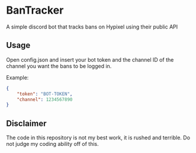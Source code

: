 # BanTracker
A simple discord bot that tracks bans on Hypixel using their public API

## Usage
Open config.json and insert your bot token and the channel ID of the channel you want the bans to be logged in.

Example:
``` json
{
    "token": "BOT-TOKEN",
    "channel": 1234567890
}
```

## Disclaimer
The code in this repository is not my best work, it is rushed and terrible. Do not judge my coding ability off of this.
